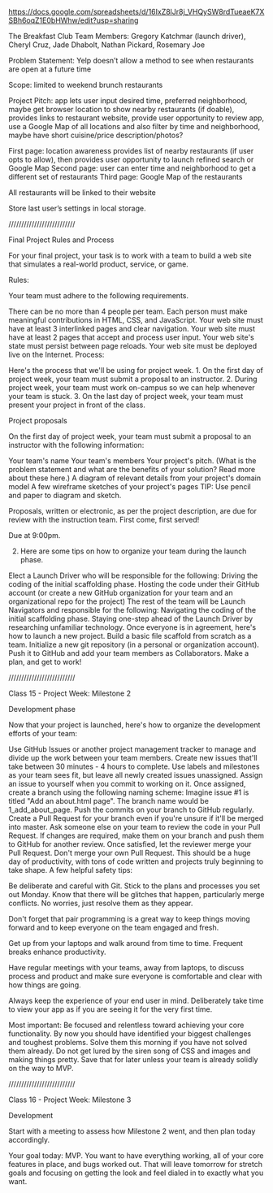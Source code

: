 https://docs.google.com/spreadsheets/d/16IxZ8lJr8j_VHQySW8rdTueaeK7XSBh6oqZ1E0bHWhw/edit?usp=sharing

The Breakfast Club
Team Members: Gregory  Katchmar (launch driver), Cheryl Cruz, Jade Dhabolt, Nathan Pickard, Rosemary Joe

Problem Statement: Yelp doesn’t allow a method to see when restaurants are open at a future time

Scope: limited to weekend brunch restaurants

Project Pitch: app lets user input desired time, preferred neighborhood, maybe get browser location to show nearby restaurants (if doable), provides links to restaurant website, provide user opportunity to review app, use a Google Map of all locations and also filter by time and neighborhood, maybe have short cuisine/price description/photos?


First page: location awareness provides list of nearby restaurants (if user opts to allow), then provides user opportunity to launch refined search or Google Map
Second page: user can enter time and neighborhood to get a different set of restaurants
Third page: Google Map of the restaurants

All restaurants will be linked to their website

Store last user’s settings in local storage.

//////////////////////////

Final Project Rules and Process

For your final project, your task is to work with a team to build a web site that simulates a real-world product, service, or game.

Rules:

Your team must adhere to the following requirements.

There can be no more than 4 people per team.
Each person must make meaningful contributions in HTML, CSS, and JavaScript.
Your web site must have at least 3 interlinked pages and clear navigation.
Your web site must have at least 2 pages that accept and process user input.
Your web site's state must persist between page reloads.
Your web site must be deployed live on the Internet.
Process:

Here's the process that we'll be using for project week. 1. On the first day of project week, your team must submit a proposal to an instructor. 2. During project week, your team must work on-campus so we can help whenever your team is stuck. 3. On the last day of project week, your team must present your project in front of the class.

Project proposals

On the first day of project week, your team must submit a proposal to an instructor with the following information:

Your team's name
Your team's members
Your project's pitch. (What is the problem statement and what are the benefits of your solution? Read more about these here.)
A diagram of relevant details from your project's domain model
A few wireframe sketches of your project's pages
TIP: Use pencil and paper to diagram and sketch.

Proposals, written or electronic, as per the project description, are due for review with the instruction team. First come, first served!

Due at 9:00pm.

2. Here are some tips on how to organize your team during the launch phase.

Elect a Launch Driver who will be responsible for the following:
Driving the coding of the initial scaffolding phase.
Hosting the code under their GitHub account (or create a new GitHub organization for your team and an organizational repo for the project)
The rest of the team will be Launch Navigators and responsible for the following:
Navigating the coding of the initial scaffolding phase.
Staying one-step ahead of the Launch Driver by researching unfamiliar technology.
Once everyone is in agreement, here's how to launch a new project.
Build a basic file scaffold from scratch as a team.
Initialize a new git repository (in a personal or organization account).
Push it to GitHub and add your team members as Collaborators.
Make a plan, and get to work!

//////////////////////////

Class 15 - Project Week: Milestone 2

Development phase

Now that your project is launched, here's how to organize the development efforts of your team:

Use GitHub Issues or another project management tracker to manage and divide up the work between your team members.
Create new issues that'll take between 30 minutes - 4 hours to complete.
Use labels and milestones as your team sees fit, but leave all newly created issues unassigned.
Assign an issue to yourself when you commit to working on it.
Once assigned, create a branch using the following naming scheme:
Imagine issue #1 is titled "Add an about.html page".
The branch name would be 1_add_about_page.
Push the commits on your branch to GitHub regularly.
Create a Pull Request for your branch even if you're unsure if it'll be merged into master.
Ask someone else on your team to review the code in your Pull Request.
If changes are required, make them on your branch and push them to GitHub for another review.
Once satisfied, let the reviewer merge your Pull Request. Don't merge your own Pull Request.
This should be a huge day of productivity, with tons of code written and projects truly beginning to take shape. A few helpful safety tips:

Be deliberate and careful with Git. Stick to the plans and processes you set out Monday. Know that there will be glitches that happen, particularly merge conflicts. No worries, just resolve them as they appear.

Don't forget that pair programming is a great way to keep things moving forward and to keep everyone on the team engaged and fresh.

Get up from your laptops and walk around from time to time. Frequent breaks enhance productivity.

Have regular meetings with your teams, away from laptops, to discuss process and product and make sure everyone is comfortable and clear with how things are going.

Always keep the experience of your end user in mind. Deliberately take time to view your app as if you are seeing it for the very first time.

Most important: Be focused and relentless toward achieving your core functionality. By now you should have identified your biggest challenges and toughest problems. Solve them this morning if you have not solved them already. Do not get lured by the siren song of CSS and images and making things pretty. Save that for later unless your team is already solidly on the way to MVP.

//////////////////////////

Class 16 - Project Week: Milestone 3

Development

Start with a meeting to assess how Milestone 2 went, and then plan today accordingly.

Your goal today: MVP. You want to have everything working, all of your core features in place, and bugs worked out. That will leave tomorrow for stretch goals and focusing on getting the look and feel dialed in to exactly what you want.

